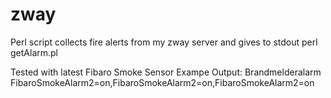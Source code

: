 # zway
Perl script collects fire alerts from my zway server and gives to stdout
perl getAlarm.pl

Tested with latest Fibaro Smoke Sensor Exampe Output:
Brandmelderalarm FibaroSmokeAlarm2=on,FibaroSmokeAlarm2=on,FibaroSmokeAlarm2=on
